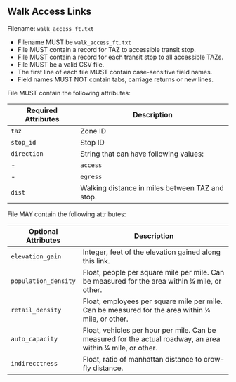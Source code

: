 ## Walk Access Links
Filename: `walk_access_ft.txt`

 *  Filename MUST be `walk_access_ft.txt`
 *  File MUST contain a record for TAZ to accessible transit stop.
 *  File MUST contain a record for each transit stop to all accessible TAZs.
 *  File MUST be a valid CSV file.
 *  The first line of each file MUST contain case-sensitive field names.
 *  Field names MUST NOT contain tabs, carriage returns or new lines.

File MUST contain the following attributes:

Required Attributes	| Description										
----------			| -------------		
`taz`				| Zone ID
`stop_id`			| Stop ID
`direction`			| String that can have following values:
-					|    `access`
-					|    `egress`
`dist`				| Walking distance in miles between TAZ and stop.

File MAY contain the following attributes:

Optional Attributes	| Description										
----------			| -------------		
`elevation_gain`	| Integer, feet of the elevation gained along this link.
`population_density`| Float, people per square mile per mile. Can be measured for the area within ¼ mile, or other.
`retail_density`	| Float, employees per square mile per mile. Can be measured for the area within ¼ mile, or other.
`auto_capacity`		| Float, vehicles per hour per mile.  Can be measured for the actual roadway, an area within ¼ mile, or other.
`indirecctness`		| Float, ratio of manhattan distance to crow-fly distance.
